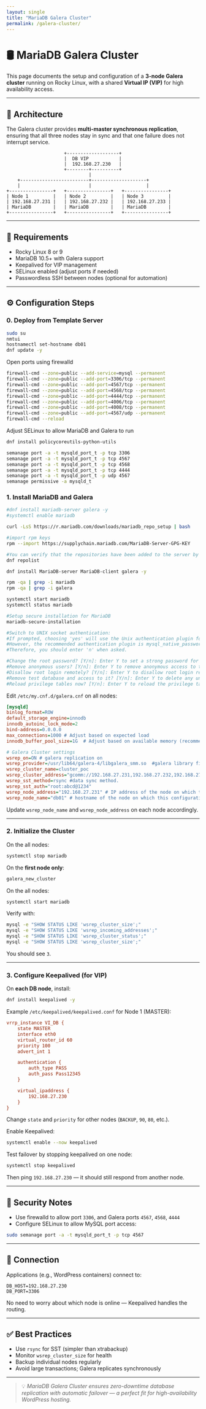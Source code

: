 ```yaml
---
layout: single
title: "MariaDB Galera Cluster"
permalink: /galera-cluster/
---
```


# 🛢️ MariaDB Galera Cluster

This page documents the setup and configuration of a **3-node Galera cluster** running on Rocky Linux, with a shared **Virtual IP (VIP)** for high availability access.

---

## 🧱 Architecture

The Galera cluster provides **multi-master synchronous replication**, ensuring that all three nodes stay in sync and that one failure does not interrupt service.

```
                     +-------------------+
                     |  DB VIP           |
                     |  192.168.27.230   |
                     +--------+----------+
                              |
    +-------------------------+--------------------+
    |                         |                    |
+----------------+   +----------------+   +----------------+
| Node 1         |   | Node 2         |   | Node 3         |
| 192.168.27.231 |   | 192.168.27.232 |   | 192.168.27.233 |
| MariaDB        |   | MariaDB        |   | MariaDB        |
+----------------+   +----------------+   +----------------+
```

---

## 🧪 Requirements

- Rocky Linux 8 or 9
- MariaDB 10.5+ with Galera support
- Keepalived for VIP management
- SELinux enabled (adjust ports if needed)
- Passwordless SSH between nodes (optional for automation)

---

## ⚙️ Configuration Steps

### 0. Deploy from Template Server
```bash
sudo su
nmtui
hostnamectl set-hostname db01
dnf update -y
```

Open ports using firewalld
```bash
firewall-cmd --zone=public --add-service=mysql --permanent
firewall-cmd --zone=public --add-port=3306/tcp --permanent
firewall-cmd --zone=public --add-port=4567/tcp --permanent
firewall-cmd --zone=public --add-port=4568/tcp --permanent
firewall-cmd --zone=public --add-port=4444/tcp --permanent
firewall-cmd --zone=public --add-port=4006/tcp --permanent
firewall-cmd --zone=public --add-port=4008/tcp --permanent
firewall-cmd --zone=public --add-port=4567/udp --permanent
firewall-cmd --reload
```

Adjust SELinux to allow MariaDB and Galera to run
```bash
dnf install policycoreutils-python-utils
```

```bash
semanage port -a -t mysqld_port_t -p tcp 3306
semanage port -a -t mysqld_port_t -p tcp 4567
semanage port -a -t mysqld_port_t -p tcp 4568
semanage port -a -t mysqld_port_t -p tcp 4444
semanage port -a -t mysqld_port_t -p udp 4567
semanage permissive -a mysqld_t
```


### 1. Install MariaDB and Galera

```bash
#dnf install mariadb-server galera -y
#systemctl enable mariadb

curl -LsS https://r.mariadb.com/downloads/mariadb_repo_setup | bash

#import rpm keys
rpm --import https://supplychain.mariadb.com/MariaDB-Server-GPG-KEY

#You can verify that the repositories have been added to the server by running:
dnf repolist

dnf install MariaDB-server MariaDB-client galera -y

rpm -qa | grep -i mariadb
rpm -qa | grep -i galera

systemctl start mariadb
systemctl status mariadb

#Setup secure installation for MariaDB
mariadb-secure-installation

#Switch to UNIX socket authentication: 
#If prompted, choosing 'yes' will use the Unix authentication plugin for connecting to the database server. 
#However, the recommended authentication plugin is mysql_native_password. 
#Therefore, you should enter 'n' when asked.

#Change the root password? [Y/n]: Enter Y to set a strong password for the database root user.
#Remove anonymous users? [Y/n]: Enter Y to remove anonymous access to the database server.
#Disallow root login remotely? [Y/n]: Enter Y to disallow root login remotely, which enhances security.
#Remove test database and access to it? [Y/n]: Enter Y to delete any unwanted test databases from the server.
#Reload privilege tables now? [Y/n]: Enter Y to reload the privilege tables and apply the changes immediately to the database.
```

Edit `/etc/my.cnf.d/galera.cnf` on all nodes:

```ini
[mysqld]
binlog_format=ROW 
default_storage_engine=innodb
innodb_autoinc_lock_mode=2
bind-address=0.0.0.0
max_connections=1000 # Adjust based on expected load
innodb_buffer_pool_size=1G  # Adjust based on available memory (recommended to set it to ~70-80% of available RAM)

# Galera Cluster settings
wsrep_on=ON # galera replication on
wsrep_provider=/usr/lib64/galera-4/libgalera_smm.so  #galera library file path. 
wsrep_cluster_name=cluster_poc 
wsrep_cluster_address="gcomm://192.168.27.231,192.168.27.232,192.168.27.233" #allserverdetails
wsrep_sst_method=rsync #data sync method.
wsrep_sst_auth="root:abcd@1234"
wsrep_node_address="192.168.27.231" # IP address of the node on which this configuration file resides.
wsrep_node_name="db01" # hostname of the node on which this configuration file resides
```

Update `wsrep_node_name` and `wsrep_node_address` on each node accordingly.

---

### 2. Initialize the Cluster

On the all nodes:

```bash
systemctl stop mariadb
```

On the **first node only**:

```bash
galera_new_cluster
```

On the all nodes:

```bash
systemctl start mariadb
```

Verify with:

```bash
mysql -e "SHOW STATUS LIKE 'wsrep_cluster_size';"
mysql -e "SHOW STATUS LIKE 'wsrep_incoming_addresses';"
mysql -e "SHOW STATUS LIKE 'wsrep_cluster_status';"
mysql -e "SHOW STATUS LIKE 'wsrep_cluster_size';"
```

You should see `3`.

---

### 3. Configure Keepalived (for VIP)

On **each DB node**, install:

```bash
dnf install keepalived -y
```

Example `/etc/keepalived/keepalived.conf` for Node 1 (MASTER):

```ini
vrrp_instance VI_DB {
    state MASTER
    interface eth0
    virtual_router_id 60
    priority 100
    advert_int 1

    authentication {
        auth_type PASS
        auth_pass Pass12345
    }

    virtual_ipaddress {
        192.168.27.230
    }
}
```

Change `state` and `priority` for other nodes (`BACKUP`, `90`, `80`, etc.).

Enable Keepalived:

```bash
systemctl enable --now keepalived
```

Test failover by stopping keepalived on one node:

```bash
systemctl stop keepalived
```

Then ping `192.168.27.230` — it should still respond from another node.

---

## 🔐 Security Notes

- Use firewalld to allow port `3306`, and Galera ports `4567`, `4568`, `4444`
- Configure SELinux to allow MySQL port access:

```bash
sudo semanage port -a -t mysqld_port_t -p tcp 4567
```

---

## 🧭 Connection

Applications (e.g., WordPress containers) connect to:

```env
DB_HOST=192.168.27.230
DB_PORT=3306
```

No need to worry about which node is online — Keepalived handles the routing.

---

## ✅ Best Practices

- Use `rsync` for SST (simpler than xtrabackup)
- Monitor `wsrep_cluster_size` for health
- Backup individual nodes regularly
- Avoid large transactions; Galera replicates synchronously

---

> 💡 *MariaDB Galera Cluster ensures zero-downtime database replication with automatic failover — a perfect fit for high-availability WordPress hosting.*